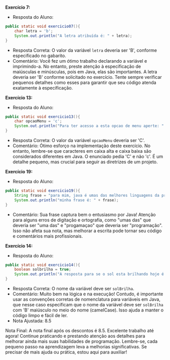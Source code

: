 **Exercício 7:**
- Resposta do Aluno: 
```java
public static void exercicio07(){
    char letra = 'b';
    System.out.println("A letra atribuída é: " + letra);
}
```
- Resposta Correta: O valor da variável `letra` deveria ser 'B', conforme especificado no gabarito.
- Comentário: Você fez um ótimo trabalho declarando a variável e imprimindo-a. No entanto, preste atenção à especificação de maiúsculas e minúsculas, pois em Java, elas são importantes. A letra deveria ser 'B' conforme solicitado no exercício. Tente sempre verificar pequenos detalhes como esses para garantir que seu código atenda exatamente à especificação.


**Exercício 13:**
- Resposta do Aluno:
```java
public static void exercicio13(){
    char opcaoMenu = 'c';
    System.out.println("Para ter acesso a esta opcao de menu aperte: " + opcaoMenu);
}
```
- Resposta Correta: O valor da variável `opcaoMenu` deveria ser 'C'.
- Comentário: Ótimo esforço na implementação deste exercício. No entanto, lembre-se que caracteres em caixa alta e caixa baixa são considerados diferentes em Java. O enunciado pedia 'C' e não 'c'. É um detalhe pequeno, mas crucial para seguir as diretrizes de um projeto.


**Exercício 19:**
- Resposta do Aluno:
```java
public static void exercicio19(){
    String frase = "para mim, java é umas das melhores linguagens da progamaçao";
    System.out.println("minha frase é: " + frase);
}
```
- Comentário: Sua frase captura bem o entusiasmo por Java! Atenção para alguns erros de digitação e ortografia, como "umas das" que deveria ser "uma das" e "progamaçao" que deveria ser "programação". Isso não afeta sua nota, mas melhorar a escrita pode tornar seu código e comentários mais profissionais.

**Exercício 14:**
- Resposta do Aluno:
```java
public static void exercicio14(){
    boolean solbrilha = true;
    System.out.println("A resposta para se o sol esta brilhando hoje é: " + solbrilha);
}
```
- Resposta Correta: O nome da variável deve ser `solBrilha`.
- Comentário: Muito bem na lógica e na execução! Contudo, é importante usar as convenções corretas de nomenclatura para variáveis em Java, que nesse caso especificam que o nome da variável deve ser `solBrilha` com 'B' maiúsculo no meio do nome (camelCase). Isso ajuda a manter o código limpo e fácil de ler.
- Nota Ajustada: 8.5

Nota Final: A nota final após os descontos é 8.5. Excelente trabalho até agora! Continue praticando e prestando atenção aos detalhes para melhorar ainda mais suas habilidades de programação. Lembre-se, cada pequeno passo na aprendizagem leva a melhorias significativas. Se precisar de mais ajuda ou prática, estou aqui para auxiliar!

